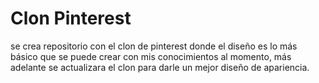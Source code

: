 # Clon Pinterest

se crea repositorio con el clon de pinterest donde el diseño es lo más básico que se puede crear con mis conocimientos al momento, más adelante se actualizara el clon para darle un mejor diseño de apariencia.